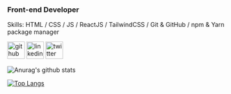 ### Front-end Developer


Skills: HTML / CSS / JS / ReactJS / TailwindCSS / Git & GitHub / npm & Yarn package manager



[<img src='https://cdn.jsdelivr.net/npm/simple-icons@3.0.1/icons/github.svg' alt='github' height='40'>](https://github.com/stephenwayar)  [<img src='https://cdn.jsdelivr.net/npm/simple-icons@3.0.1/icons/linkedin.svg' alt='linkedin' height='40'>](https://www.linkedin.com/in/stephen-wayar-551228184//)  [<img src='https://cdn.jsdelivr.net/npm/simple-icons@3.0.1/icons/twitter.svg' alt='twitter' height='40'>](https://twitter.com/https://twitter.com/stephenwayar)  

![Anurag's github stats](https://github-readme-stats.vercel.app/api?username=stephenwayar)

[![Top Langs](https://github-readme-stats.vercel.app/api/top-langs/?username=stephenwayar&layout=compact)](https://github.com/anuraghazra/github-readme-stats)
